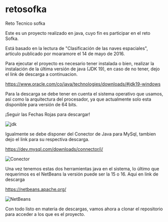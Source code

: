 # retosofka
Reto Tecnico sofka

Este es un proyecto realizado en java, cuyo fin es participar en el reto Sofka.

Está basado en la lectura de "Clasificación de las naves espaciales", articulo publicado por moaramore el 14 de mayo de 2016.

Para ejecutar el proyecto es necesario tener instalada o bien, realizar la instalación de la última versión de java (JDK 19), en caso de no tener, dejo el link de descarga a continuacion.

https://www.oracle.com/co/java/technologies/downloads/#jdk19-windows

Para la descarga se debe tener en cuenta el sistema operativo que usamos, asi como la arquitectura del procesador, ya que actualmente solo esta disponible para versión de 64 bits.

¡Seguir las Fechas Rojas para descargar!

![jdk](https://user-images.githubusercontent.com/69724829/217045570-f46e5744-41bb-42de-8362-0bb09be1fbf7.jpg)


Igualmente se debe disponer del Conector de Java para MySql, tambien dejo el link para su respectiva descarga.

https://dev.mysql.com/downloads/connector/j/

![Conector](https://user-images.githubusercontent.com/69724829/217045724-f197702b-3635-428d-a236-e3884fae6fc7.jpg)

Una vez tenemos estas dos herramientas java en el sistema, lo último que requerimos es el NetBeans la versión puede ser la 15 o 16.
Aqui en link de descarga

https://netbeans.apache.org/

![NetBeans](https://user-images.githubusercontent.com/69724829/217047609-5ea656c7-0434-498a-be69-651b1e605b57.jpg)

Con todo listo en materia de descargas, vamos ahora a clonar el repositorio para acceder a los que es el proyecto.

